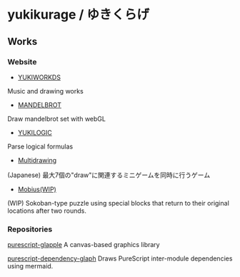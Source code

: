 # yukikurage / ゆきくらげ

## Works

### Website

- [YUKIWORKDS](https://yukikurage.github.io/portfolio/)

Music and drawing works

- [MANDELBROT](https://yukikurage.github.io/mandelbrot/)

Draw mandelbrot set with webGL

- [YUKILOGIC](https://yukikurage.github.io/logic-circuit/)

Parse logical formulas

- [Multidrawing](https://yukikurage.trap.show/hackathon_21winter_19/)

(Japanese) 最大7個の"draw"に関連するミニゲームを同時に行うゲーム

- [Mobius(WIP)](https://yukikurage.github.io/mobius/)

(WIP) Sokoban-type puzzle using special blocks that return to their original locations after two rounds.

### Repositories

[purescript-glapple](https://github.com/yukikurage/purescript-glapple)
A canvas-based graphics library

[purescript-dependency-glaph](https://github.com/yukikurage/purescript-dependency-graph)
Draws PureScript inter-module dependencies using mermaid.

